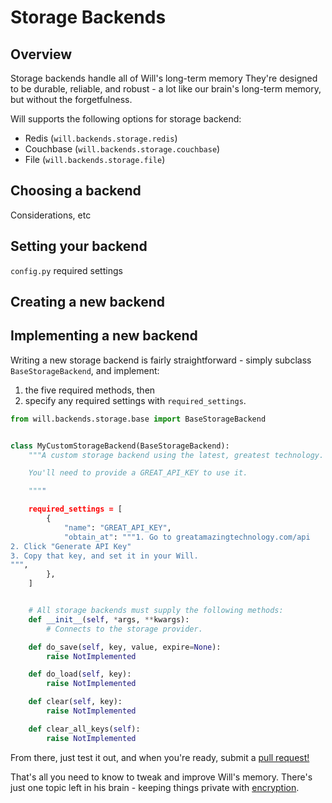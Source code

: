 # Storage Backends

## Overview
Storage backends handle all of Will's long-term memory  They're designed to be durable, reliable, and robust - a lot like our brain's long-term memory, but without the forgetfulness.

Will supports the following options for storage backend:

- Redis (`will.backends.storage.redis`)
- Couchbase (`will.backends.storage.couchbase`)
- File (`will.backends.storage.file`)

## Choosing a backend

Considerations, etc

## Setting your backend

`config.py`
required settings

## Creating a new backend

## Implementing a new backend

Writing a new storage backend is fairly straightforward - simply subclass `BaseStorageBackend`, and implement:

1) the five required methods, then
2) specify any required settings with `required_settings`.


```python
from will.backends.storage.base import BaseStorageBackend


class MyCustomStorageBackend(BaseStorageBackend):
    """A custom storage backend using the latest, greatest technology.

    You'll need to provide a GREAT_API_KEY to use it.

    """"

    required_settings = [
        {
            "name": "GREAT_API_KEY",
            "obtain_at": """1. Go to greatamazingtechnology.com/api
2. Click "Generate API Key"
3. Copy that key, and set it in your Will.
""",
        },
    ]


    # All storage backends must supply the following methods:    
    def __init__(self, *args, **kwargs):
        # Connects to the storage provider.

    def do_save(self, key, value, expire=None):
        raise NotImplemented

    def do_load(self, key):
        raise NotImplemented

    def clear(self, key):
        raise NotImplemented

    def clear_all_keys(self):
        raise NotImplemented

```

From there, just test it out, and when you're ready, submit a [pull request!](https://github.com/skoczen/will/pulls)

That's all you need to know to tweak and improve Will's memory.  There's just one topic left in his brain - keeping things private with [encryption](/platform/encryption).